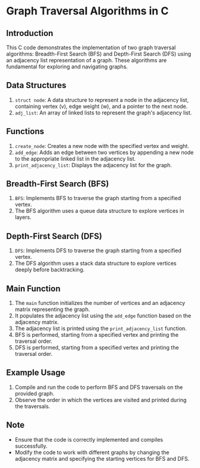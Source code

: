 # Graph Traversal Algorithms in C

## Introduction
This C code demonstrates the implementation of two graph traversal algorithms: Breadth-First Search (BFS) and Depth-First Search (DFS) using an adjacency list representation of a graph. These algorithms are fundamental for exploring and navigating graphs.

## Data Structures
1. `struct node`: A data structure to represent a node in the adjacency list, containing vertex (v), edge weight (w), and a pointer to the next node.
2. `adj_list`: An array of linked lists to represent the graph's adjacency list.

## Functions
1. `create_node`: Creates a new node with the specified vertex and weight.
2. `add_edge`: Adds an edge between two vertices by appending a new node to the appropriate linked list in the adjacency list.
3. `print_adjacency_list`: Displays the adjacency list for the graph.

## Breadth-First Search (BFS)
1. `BFS`: Implements BFS to traverse the graph starting from a specified vertex.
2. The BFS algorithm uses a queue data structure to explore vertices in layers.

## Depth-First Search (DFS)
1. `DFS`: Implements DFS to traverse the graph starting from a specified vertex.
2. The DFS algorithm uses a stack data structure to explore vertices deeply before backtracking.

## Main Function
1. The `main` function initializes the number of vertices and an adjacency matrix representing the graph.
2. It populates the adjacency list using the `add_edge` function based on the adjacency matrix.
3. The adjacency list is printed using the `print_adjacency_list` function.
4. BFS is performed, starting from a specified vertex and printing the traversal order.
5. DFS is performed, starting from a specified vertex and printing the traversal order.

## Example Usage
1. Compile and run the code to perform BFS and DFS traversals on the provided graph.
2. Observe the order in which the vertices are visited and printed during the traversals.

## Note
- Ensure that the code is correctly implemented and compiles successfully.
- Modify the code to work with different graphs by changing the adjacency matrix and specifying the starting vertices for BFS and DFS.
